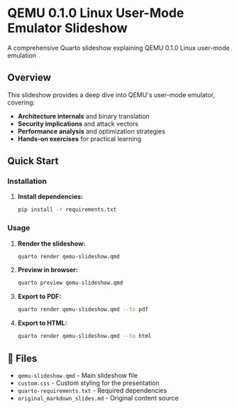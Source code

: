 # QEMU 0.1.0 Linux User-Mode Emulator Slideshow

A comprehensive Quarto slideshow explaining QEMU 0.1.0 Linux user-mode emulation

## Overview

This slideshow provides a deep dive into QEMU's user-mode emulator, covering:
- **Architecture internals** and binary translation
- **Security implications** and attack vectors
- **Performance analysis** and optimization strategies
- **Hands-on exercises** for practical learning

## Quick Start

### Installation

1. **Install dependencies:**
   ```bash
   pip install -r requirements.txt
   ```

### Usage

1. **Render the slideshow:**
   ```bash
   quarto render qemu-slideshow.qmd
   ```

2. **Preview in browser:**
   ```bash
   quarto preview qemu-slideshow.qmd
   ```

3. **Export to PDF:**
   ```bash
   quarto render qemu-slideshow.qmd --to pdf
   ```

4. **Export to HTML:**
   ```bash
   quarto render qemu-slideshow.qmd --to html
   ```

## 📁 Files

- `qemu-slideshow.qmd` - Main slideshow file
- `custom.css` - Custom styling for the presentation
- `quarto-requirements.txt` - Required dependencies
- `original_markdown_slides.md` - Original content source

